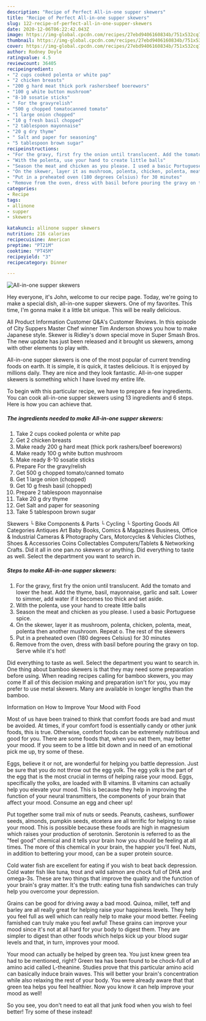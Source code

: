 ```yaml
---
description: "Recipe of Perfect All-in-one supper skewers"
title: "Recipe of Perfect All-in-one supper skewers"
slug: 122-recipe-of-perfect-all-in-one-supper-skewers
date: 2020-12-06T06:22:42.043Z
image: https://img-global.cpcdn.com/recipes/27ebd9406160834b/751x532cq70/all-in-one-supper-skewers-recipe-main-photo.jpg
thumbnail: https://img-global.cpcdn.com/recipes/27ebd9406160834b/751x532cq70/all-in-one-supper-skewers-recipe-main-photo.jpg
cover: https://img-global.cpcdn.com/recipes/27ebd9406160834b/751x532cq70/all-in-one-supper-skewers-recipe-main-photo.jpg
author: Rodney Doyle
ratingvalue: 4.5
reviewcount: 36405
recipeingredient:
- "2 cups cooked polenta or white pap"
- "2 chicken breasts"
- "200 g hard meat thick pork rashersbeef boerewors"
- "100 g white button mushroom"
- "8-10 sosatie sticks"
- " For the gravyrelish"
- "500 g chopped tomatocanned tomato"
- "1 large onion chopped"
- "10 g fresh basil chopped"
- "2 tablespoon mayonnaise"
- "20 g dry thyme"
- " Salt and paper for seasoning"
- "5 tablespoon brown sugar"
recipeinstructions:
- "For the gravy, first fry the onion until translucent. Add the tomato and lower the heat. Add the thyme, basil, mayonnaise, garlic and salt. Lower to simmer, add water if it becomes too thick and set aside."
- "With the polenta, use your hand to create little balls"
- "Season the meat and chicken as you please. I used a basic Portuguese spice."
- "On the skewer, layer it as mushroom, polenta, chicken, polenta, meat, polenta then another mushroom. Repeat o. The rest of the skewers"
- "Put in a preheated oven (180 degrees Celsius) for 30 minutes"
- "Remove from the oven, dress with basil before pouring the gravy on top. Serve while it&#39;s hot!"
categories:
- Recipe
tags:
- allinone
- supper
- skewers

katakunci: allinone supper skewers 
nutrition: 216 calories
recipecuisine: American
preptime: "PT21M"
cooktime: "PT45M"
recipeyield: "3"
recipecategory: Dinner

---
```



![All-in-one supper skewers](https://img-global.cpcdn.com/recipes/27ebd9406160834b/751x532cq70/all-in-one-supper-skewers-recipe-main-photo.jpg)

Hey everyone, it's John, welcome to our recipe page. Today, we're going to make a special dish, all-in-one supper skewers. One of my favorites. This time, I'm gonna make it a little bit unique. This will be really delicious.

All Product Information Customer Q&amp;A&#39;s Customer Reviews. In this episode of City Suppers Master Chef winner Tim Anderson shows you how to make Japanese style. Skewer is Ridley&#39;s down special move in Super Smash Bros. The new update has just been released and it brought us skewers, among with other elements to play with.

All-in-one supper skewers is one of the most popular of current trending foods on earth. It is simple, it is quick, it tastes delicious. It is enjoyed by millions daily. They are nice and they look fantastic. All-in-one supper skewers is something which I have loved my entire life.


To begin with this particular recipe, we have to prepare a few ingredients. You can cook all-in-one supper skewers using 13 ingredients and 6 steps. Here is how you can achieve that.

<!--inarticleads1-->

##### The ingredients needed to make All-in-one supper skewers:

1. Take 2 cups cooked polenta or white pap
1. Get 2 chicken breasts
1. Make ready 200 g hard meat (thick pork rashers/beef boerewors)
1. Make ready 100 g white button mushroom
1. Make ready 8-10 sosatie sticks
1. Prepare  For the gravy/relish
1. Get 500 g chopped tomato/canned tomato
1. Get 1 large onion (chopped)
1. Get 10 g fresh basil (chopped)
1. Prepare 2 tablespoon mayonnaise
1. Take 20 g dry thyme
1. Get  Salt and paper for seasoning
1. Take 5 tablespoon brown sugar


Skewers └ Bike Components &amp; Parts └ Cycling └ Sporting Goods All Categories Antiques Art Baby Books, Comics &amp; Magazines Business, Office &amp; Industrial Cameras &amp; Photography Cars, Motorcycles &amp; Vehicles Clothes, Shoes &amp; Accessories Coins Collectables Computers/Tablets &amp; Networking Crafts. Did it all in one pan.no skewers or anything. Did everything to taste as well. Select the department you want to search in. 

<!--inarticleads2-->

##### Steps to make All-in-one supper skewers:

1. For the gravy, first fry the onion until translucent. Add the tomato and lower the heat. Add the thyme, basil, mayonnaise, garlic and salt. Lower to simmer, add water if it becomes too thick and set aside.
1. With the polenta, use your hand to create little balls
1. Season the meat and chicken as you please. I used a basic Portuguese spice.
1. On the skewer, layer it as mushroom, polenta, chicken, polenta, meat, polenta then another mushroom. Repeat o. The rest of the skewers
1. Put in a preheated oven (180 degrees Celsius) for 30 minutes
1. Remove from the oven, dress with basil before pouring the gravy on top. Serve while it&#39;s hot!


Did everything to taste as well. Select the department you want to search in. One thing about bamboo skewers is that they may need some preparation before using. When reading recipes calling for bamboo skewers, you may come If all of this decision making and preparation isn&#39;t for you, you may prefer to use metal skewers. Many are available in longer lengths than the bamboo. 

Information on How to Improve Your Mood with Food


Most of us have been trained to think that comfort foods are bad and must be avoided. At times, if your comfort food is essentially candy or other junk foods, this is true. Otherwise, comfort foods can be extremely nutritious and good for you. There are some foods that, when you eat them, may better your mood. If you seem to be a little bit down and in need of an emotional pick me up, try some of these.

Eggs, believe it or not, are wonderful for helping you battle depression. Just be sure that you do not throw out the egg yolk. The egg yolk is the part of the egg that is the most crucial in terms of helping raise your mood. Eggs, specifically the yolks, are loaded with B vitamins. B vitamins can actually help you elevate your mood. This is because they help in improving the function of your neural transmitters, the components of your brain that affect your mood. Consume an egg and cheer up!

Put together some trail mix of nuts or seeds. Peanuts, cashews, sunflower seeds, almonds, pumpkin seeds, etcetera are all terrific for helping to raise your mood. This is possible because these foods are high in magnesium which raises your production of serotonin. Serotonin is referred to as the "feel good" chemical and it tells your brain how you should be feeling at all times. The more of this chemical in your brain, the happier you'll feel. Nuts, in addition to bettering your mood, can be a super protein source.

Cold water fish are excellent for eating if you wish to beat back depression. Cold water fish like tuna, trout and wild salmon are chock full of DHA and omega-3s. These are two things that improve the quality and the function of your brain's gray matter. It's the truth: eating tuna fish sandwiches can truly help you overcome your depression. 

Grains can be good for driving away a bad mood. Quinoa, millet, teff and barley are all really great for helping raise your happiness levels. They help you feel full as well which can really help to make your mood better. Feeling famished can truly make you feel awful! These grains can improve your mood since it's not at all hard for your body to digest them. They are simpler to digest than other foods which helps kick up your blood sugar levels and that, in turn, improves your mood.

Your mood can actually be helped by green tea. You just knew green tea had to be mentioned, right? Green tea has been found to be chock-full of an amino acid called L-theanine. Studies prove that this particular amino acid can basically induce brain waves. This will better your brain's concentration while also relaxing the rest of your body. You were already aware that that green tea helps you feel healthier. Now you know it can help improve your mood as well!

So you see, you don't need to eat all that junk food when you wish to feel better! Try some of these instead!

